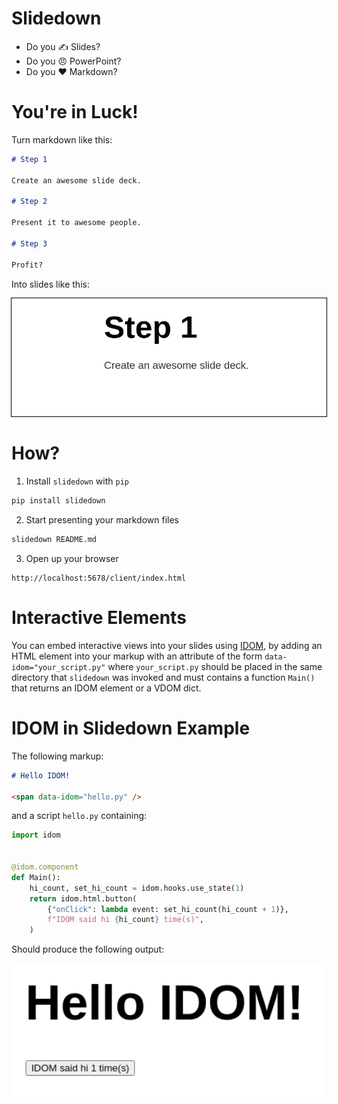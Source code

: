 # Slidedown

- Do you ✍️ Slides?
- Do you 😠 PowerPoint?
- Do you ❤️ Markdown?

# You're in Luck!

Turn markdown like this:

```markdown
# Step 1

Create an awesome slide deck.

# Step 2

Present it to awesome people.

# Step 3

Profit?
```

Into slides like this:

<img
  style="outline: 1px solid black"
  src="https://github.com/rmorshea/slidedown/raw/master/docs/simple-slide-example.gif"
/>

# How?

1. Install `slidedown` with `pip`

```bash
pip install slidedown
```

2. Start presenting your markdown files

```bash
slidedown README.md
```

3. Open up your browser

```
http://localhost:5678/client/index.html
```

# Interactive Elements

You can embed interactive views into your slides using [IDOM](https://github.com/idom-team/idom),
by adding an HTML element into your markup with an attribute of the form
`data-idom="your_script.py"` where `your_script.py` should be placed in the same
directory that `slidedown` was invoked and must contains a function `Main()` that
returns an IDOM element or a VDOM dict.

# IDOM in Slidedown Example

The following markup:

```markdown
# Hello IDOM!

<span data-idom="hello.py" />
```

and a script `hello.py` containing:

```python
import idom


@idom.component
def Main():
    hi_count, set_hi_count = idom.hooks.use_state(1)
    return idom.html.button(
        {"onClick": lambda event: set_hi_count(hi_count + 1)},
        f"IDOM said hi {hi_count} time(s)",
    )
```

Should produce the following output:

<img
  style="width: 500px"
  src="https://github.com/rmorshea/slidedown/raw/master/docs/slidedown-hello-idom.gif"
/>
